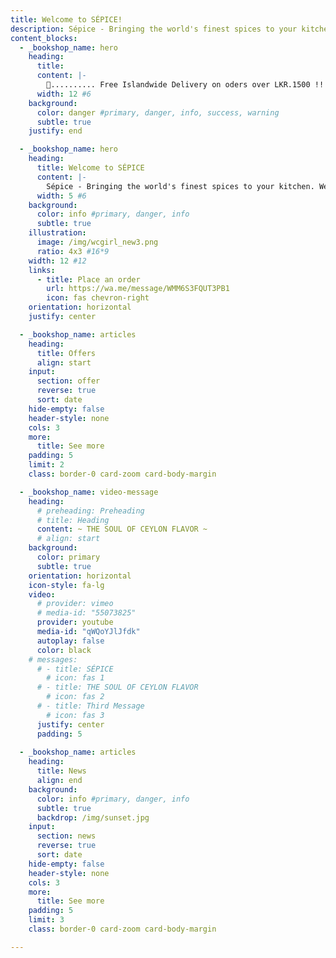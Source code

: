 ```yaml
---
title: Welcome to SÉPICE!
description: Sépice - Bringing the world's finest spices to your kitchen. We meticulously source rare single-origin, high-quality, authentic spices and craft unique blends to unlock new depths of flavor in your cooking. Discover new flavors and elevate your home cooking with our curated selection. Shop our full range online and have premium spices delivered right to your door.
content_blocks:
  - _bookshop_name: hero
    heading:
      title: 
      content: |-
        🚚.......... Free Islandwide Delivery on oders over LKR.1500 !!!
      width: 12 #6
    background:
      color: danger #primary, danger, info, success, warning
      subtle: true
    justify: end

  - _bookshop_name: hero
    heading:
      title: Welcome to SÉPICE
      content: |-
        Sépice - Bringing the world's finest spices to your kitchen. We meticulously source rare single-origin, high-quality, authentic spices and craft unique blends to unlock new depths of flavor in your cooking. Discover new flavors and elevate your home cooking with our curated selection. Shop our full range online and have premium spices delivered right to your door.
      width: 5 #6
    background:
      color: info #primary, danger, info
      subtle: true
    illustration:
      image: /img/wcgirl_new3.png
      ratio: 4x3 #16*9
    width: 12 #12
    links:
      - title: Place an order
        url: https://wa.me/message/WMM6S3FQUT3PB1
        icon: fas chevron-right
    orientation: horizontal
    justify: center

  - _bookshop_name: articles
    heading:
      title: Offers
      align: start
    input:
      section: offer
      reverse: true
      sort: date
    hide-empty: false
    header-style: none
    cols: 3
    more:
      title: See more
    padding: 5
    limit: 2
    class: border-0 card-zoom card-body-margin

  - _bookshop_name: video-message
    heading:
      # preheading: Preheading
      # title: Heading
      content: ~ THE SOUL OF CEYLON FLAVOR ~
      # align: start
    background:
      color: primary
      subtle: true
    orientation: horizontal
    icon-style: fa-lg
    video:
      # provider: vimeo
      # media-id: "55073825"
      provider: youtube
      media-id: "qWQoYJlJfdk"
      autoplay: false
      color: black
    # messages:
      # - title: SÉPICE
        # icon: fas 1
      # - title: THE SOUL OF CEYLON FLAVOR
        # icon: fas 2
      # - title: Third Message
        # icon: fas 3
      justify: center
      padding: 5
        
  - _bookshop_name: articles
    heading:
      title: News
      align: end
    background:
      color: info #primary, danger, info
      subtle: true
      backdrop: /img/sunset.jpg
    input:
      section: news
      reverse: true
      sort: date
    hide-empty: false
    header-style: none
    cols: 3
    more:
      title: See more
    padding: 5
    limit: 3
    class: border-0 card-zoom card-body-margin

---
```



